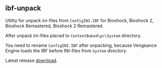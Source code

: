 ##  ibf-unpack

Utility for unpack ini-files from `ConfigINI.IBF` for Bioshock, Bioshock 2, Bioshock Remastered, Bioshock 2 Remastered.

After unpack ini-files placed to `ContentBaked\pc\System` directory.

You need to rename `ConfigINI.IBF` after unpacking, because Vengeance Engine loads the IBF before INI-files from `System` directory.

Latest release [download](https://github.com/ucorpor/ibf-unpack/releases/latest/download/ibf-unpack.zip).
